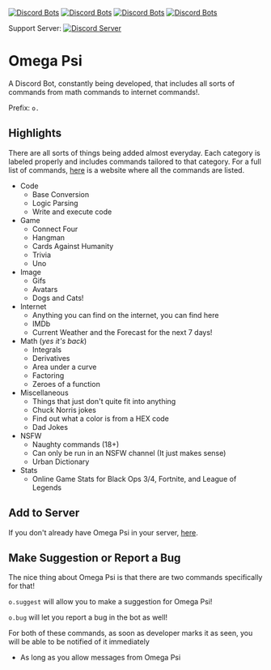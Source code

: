 [![Discord Bots](https://discordbots.org/api/widget/owner/535587516816949248.svg)](https://discordbots.org/bot/535587516816949248)
[![Discord Bots](https://discordbots.org/api/widget/status/535587516816949248.svg)](https://discordbots.org/bot/535587516816949248)
[![Discord Bots](https://discordbots.org/api/widget/servers/535587516816949248.svg)](https://discordbots.org/bot/535587516816949248)
[![Discord Bots](https://discordbots.org/api/widget/lib/535587516816949248.svg)](https://discordbots.org/bot/535587516816949248)

Support Server: [![Discord Server](https://img.shields.io/discord/521185038969208850.svg)](https://discord.gg/W8yVrHt)

# Omega Psi
A Discord Bot, constantly being developed, that includes all sorts of commands from math commands to internet commands!.

Prefix: `o.`

## Highlights
There are all sorts of things being added almost everyday.
Each category is labeled properly and includes commands tailored to that category.
For a full list of commands, [here](https://omegapsi.fellowhashbrown.com/commands) is a website where all the commands are listed.
  * Code
    * Base Conversion
    * Logic Parsing
    * Write and execute code
  * Game
    * Connect Four
    * Hangman
    * Cards Against Humanity
    * Trivia
    * Uno
  * Image
    * Gifs
    * Avatars
    * Dogs and Cats!
  * Internet
    * Anything you can find on the internet, you can find here
    * IMDb
    * Current Weather and the Forecast for the next 7 days!
  * Math (*yes it's back*)
    * Integrals
    * Derivatives
    * Area under a curve
    * Factoring
    * Zeroes of a function
  * Miscellaneous
    * Things that just don't quite fit into anything
    * Chuck Norris jokes
    * Find out what a color is from a HEX code
    * Dad Jokes
  * NSFW
    * Naughty commands (18+)
    * Can only be run in an NSFW channel (It just makes sense)
    * Urban Dictionary
  * Stats
    * Online Game Stats for Black Ops 3/4, Fortnite, and League of Legends

## Add to Server
If you don't already have Omega Psi in your server, [here](https://discordapp.com/oauth2/authorize?client_id=535587516816949248&scope=bot&permissions=519232).

## Make Suggestion or Report a Bug
The nice thing about Omega Psi is that there are two commands specifically for that!

`o.suggest` will allow you to make a suggestion for Omega Psi!

`o.bug` will let you report a bug in the bot as well!

For both of these commands, as soon as developer marks it as seen, you will be able to be notified of it immediately
 * As long as you allow messages from Omega Psi
